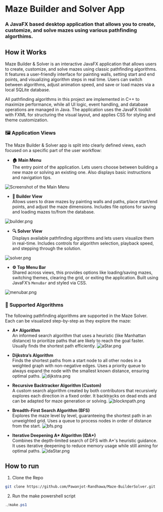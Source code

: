 # Maze Builder and Solver App
### A JavaFX based desktop application that allows you to create, customize, and solve mazes using various pathfinding algorthims.

## How it Works
Maze Builder & Solver is an interactive JavaFX application that allows users to create, customize, and solve mazes using classic pathfinding algorithms. 
It features a user-friendly interface for painting walls, setting start and end points, and visualizing algorithm steps in real time.
Users can switch between algorithms, adjust animation speed, and save or load mazes via a local SQLite database. 

All pathfinding algorithms in this project are implemented in C++ to maximize performance, while all UI logic, event handling, and database operations are managed in Java. 
The application uses the JavaFX toolkit with FXML for structuring the visual layout, and applies CSS for styling and theme customization.

### 🖼️ Application Views

The Maze Builder & Solver app is split into clearly defined views, each focused on a specific part of the user workflow:

- **🏠 Main Menu**  
  The entry point of the application. Lets users choose between building a new maze or solving an existing one. Also displays basic instructions and navigation tips.

![Screenshot of the Main Menu](images/mainMenu.png)


- **🧱 Builder View**  
  Allows users to draw mazes by painting walls and paths, place start/end points, and adjust the maze dimensions. Includes file options for saving and loading mazes to/from the database.

![builder.png](images/builder.png)

- **🔍 Solver View**  
  Displays available pathfinding algorithms and lets users visualize them in real-time. Includes controls for algorithm selection, playback speed, and stepping through the solution.

![solver.png](images/solver.png)

- **⚙️ Top Menu Bar**  
  Shared across views, this provides options like loading/saving mazes, switching themes, clearing the grid, or exiting the application. Built using JavaFX’s `MenuBar` and styled via CSS.

![menubar.png](images/menubar.png)


### 🧠 Supported Algorithms

The following pathfinding algorithms are supported in the Maze Solver. Each can be visualized step-by-step as they explore the maze:

- **A\* Algorithm**  
  An informed search algorithm that uses a heuristic (like Manhattan distance) to prioritize paths that are likely to reach the goal faster. Usually finds the shortest path efficiently.
![aStar.png](images/aStar.png)

- **Dijkstra’s Algorithm**  
  Finds the shortest paths from a start node to all other nodes in a weighted graph with non-negative edges. Uses a priority queue to always expand the node with the smallest known distance, ensuring optimal paths.
![dijkstra.png](images/dijkstra.png)

- **Recursive Backtracker Algorithm (Custom)**  
  A custom search algorithm created by both contributors that recursively explores each direction in a fixed order. It backtracks on dead ends and can be adapted for maze generation or solving.
![blocknpath.png](images/blocknpath.png)

- **Breadth-First Search Algorithm (BFS)**  
  Explores the maze level by level, guaranteeing the shortest path in an unweighted grid. Uses a queue to process nodes in order of distance from the start.
![bfs.png](images/bfs.png)

- **Iterative Deepening A\* Algorithm (IDA\*)**  
  Combines the depth-limited search of DFS with A\*'s heuristic guidance. It uses iterative deepening to reduce memory usage while still aiming for optimal paths.
![idaStar.png](images/idaStar.png)

## How to run

1. Clone the Repo

```bash
git clone https://github.com/Pawanjot-Randhawa/Maze-BuilderSolver.git
```

2. Run the make powershell script
```powershell
./make.ps1
```
